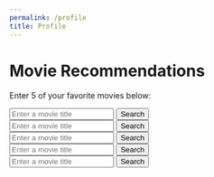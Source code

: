 ```yaml
---
permalink: /profile
title: Profile
---
```


# Movie Recommendations
Enter 5 of your favorite movies below:
<html lang="en">
<head>
    <meta charset="UTF-8">
    <meta name="viewport" content="width=device-width, initial-scale=1.0">
    <title>User Profile</title>
    <!-- Add your CSS styles here for better presentation -->
    <link rel="stylesheet" href="styles.css">
    <style>
        body {
            background-image: url('images/webbackground.png');
            background-size: cover;
            overscroll-behavior: none;
        }
    </style>
</head>
<body>
    <!-- Movie Selection Section -->
    <div>
    <input type="text" id="movieInput1" placeholder="Enter a movie title">
    <button onclick="searchMovies()">Search</button>
    </div>
    <div>
    <input type="text" id="movieInput2" placeholder="Enter a movie title">
    <button onclick="searchMovies()">Search</button>
    </div>
    <div>
    <input type="text" id="movieInput3" placeholder="Enter a movie title">
    <button onclick="searchMovies()">Search</button>
    </div>
    <div>
    <input type="text" id="movieInput4" placeholder="Enter a movie title">
    <button onclick="searchMovies()">Search</button>
    </div>
    <div>
    <input type="text" id="movieInput5" placeholder="Enter a movie title">
    <button onclick="searchMovies()">Search</button>
    </div>


<script>
    // Function to search for movies using the OMDB API
    function movieRec() {

        //API URL and key constants
        const apiKey = '85057df';

        // Get user input & search for movie
        var dateList = [];
        for (let i = 0; i < 5; i++){
            var movieInput = document.getElementById('movieInput'+i);
            var query = movieInput.value;
            var apiUrl = `https://www.omdbapi.com/?s=${encodeURIComponent(query)}&apikey=${apiKey}`;
            // Fetch data from the OMDB API
            fetch(apiUrl)
                .then(response => response.json())
                .then(data => {
                    // Process and display movie data
                    if (data.Response === "True" && data.Search) {
                        data.Search.forEach(movie => {
                            // Add date to datelist
                            datelist.push(movie.Year);
                        });
                    } else {
                        // Handle error or no results
                        movieResults.innerHTML = 'No movies found or an error occurred.';
                    }
                })
                .catch(error => {
                    // Handle errors with the search
                    console.error(error);
                    movieResults.innerHTML = 'An error occurred while fetching data.';
                });   
        }
    }
</script>
</body>
</html>
